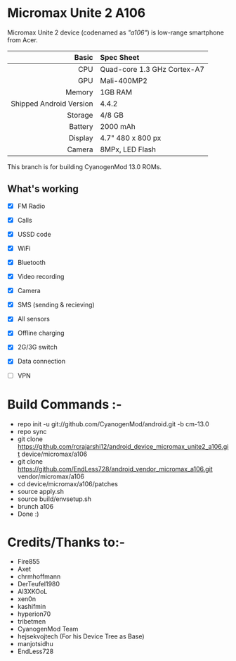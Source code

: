 # Micromax Unite 2 A106

Micromax Unite 2 device (codenamed as _"a106"_) is low-range smartphone from Acer.

Basic   | Spec Sheet
-------:|:-------------------------
CPU     | Quad-core 1.3 GHz Cortex-A7
GPU     | Mali-400MP2
Memory  | 1GB RAM
Shipped Android Version | 4.4.2
Storage | 4/8 GB
Battery | 2000 mAh
Display | 4.7" 480 x 800 px
Camera  | 8MPx, LED Flash



This branch is for building CyanogenMod 13.0 ROMs.

## What's working
- [x] FM Radio
- [x] Calls
- [x] USSD code
- [x] WiFi
- [x] Bluetooth
- [x] Video recording
- [x] Camera
- [x] SMS (sending & recieving)
- [x] All sensors
- [x] Offline charging
- [x] 2G/3G switch
- [x] Data connection
- [ ] VPN


# Build Commands :-

  * repo init -u git://github.com/CyanogenMod/android.git -b cm-13.0
  * repo sync
  * git clone https://github.com/rcrajarshi12/android_device_micromax_unite2_a106.git device/micromax/a106
  * git clone https://github.com/EndLess728/android_vendor_micromax_a106.git vendor/micromax/a106
  * cd device/micromax/a106/patches
  * source apply.sh 
  * source build/envsetup.sh
  * brunch a106
  * Done :)
  
# Credits/Thanks to:-
  * Fire855 
  * Axet
  * chrmhoffmann
  * DerTeufel1980
  * Al3XKOoL
  * xen0n
  * kashifmin
  * hyperion70
  * tribetmen
  * CyanogenMod Team
  * hejsekvojtech (For his Device Tree as Base)
  * manjotsidhu
  * EndLess728
